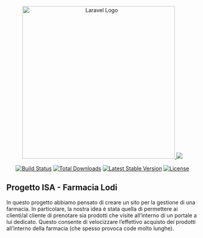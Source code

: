 <p align="center"><a href="https://laravel.com" target="_blank"><img src="https://raw.githubusercontent.com/laravel/art/master/logo-lockup/5%20SVG/2%20CMYK/1%20Full%20Color/laravel-logolockup-cmyk-red.svg" width="400" alt="Laravel Logo">
<img class= "Imm" src="{{ asset('farmacia-interno.jpg') }}"></a></p>

<p align="center">
<a href="https://github.com/laravel/framework/actions"><img src="https://github.com/laravel/framework/workflows/tests/badge.svg" alt="Build Status"></a>
<a href="https://packagist.org/packages/laravel/framework"><img src="https://img.shields.io/packagist/dt/laravel/framework" alt="Total Downloads"></a>
<a href="https://packagist.org/packages/laravel/framework"><img src="https://img.shields.io/packagist/v/laravel/framework" alt="Latest Stable Version"></a>
<a href="https://packagist.org/packages/laravel/framework"><img src="https://img.shields.io/packagist/l/laravel/framework" alt="License"></a>
</p>

## Progetto ISA - Farmacia Lodi

In questo progetto abbiamo pensato di creare un sito per la gestione di una farmacia. In particolare, la nostra idea è stata quella di permettere ai clienti/al cliente di prenotare sia prodotti che visite all’interno di un portale a lui dedicato. Questo consente di velocizzare l’effettivo acquisto dei prodotti all’interno della farmacia (che spesso provoca code molto lunghe).

